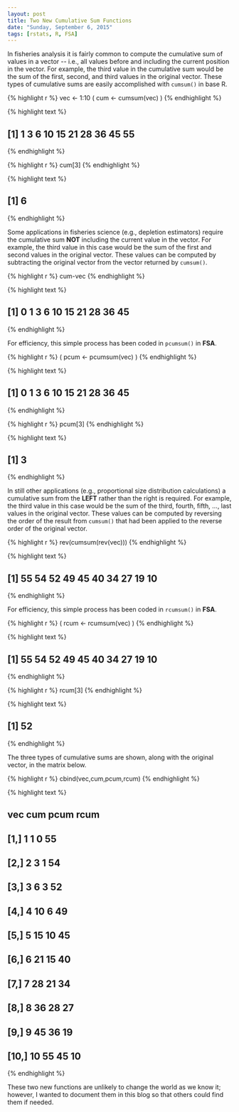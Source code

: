 ```yaml
---
layout: post
title: Two New Cumulative Sum Functions
date: "Sunday, September 6, 2015"
tags: [rstats, R, FSA]
---
```








In fisheries analysis it is fairly common to compute the cumulative sum of values in a vector  -- i.e., all values before and including the current position in the vector.  For example, the third value in the cumulative sum would be the sum of the first, second, and third values in the original vector.  These types of cumulative sums are easily accomplished with `cumsum()` in base R.

{% highlight r %}
vec <- 1:10
( cum <- cumsum(vec) )
{% endhighlight %}



{% highlight text %}
##  [1]  1  3  6 10 15 21 28 36 45 55
{% endhighlight %}



{% highlight r %}
cum[3]
{% endhighlight %}



{% highlight text %}
## [1] 6
{% endhighlight %}

Some applications in fisheries science (e.g., depletion estimators) require the cumulative sum **NOT** including the current value in the vector.  For example, the third value in this case would be the sum of the first and second values in the original vector.  These values can be computed by subtracting the original vector from the vector returned by `cumsum()`.


{% highlight r %}
cum-vec
{% endhighlight %}



{% highlight text %}
##  [1]  0  1  3  6 10 15 21 28 36 45
{% endhighlight %}

For efficiency, this simple process has been coded in `pcumsum()` in **FSA**.


{% highlight r %}
( pcum <- pcumsum(vec) )
{% endhighlight %}



{% highlight text %}
##  [1]  0  1  3  6 10 15 21 28 36 45
{% endhighlight %}



{% highlight r %}
pcum[3]
{% endhighlight %}



{% highlight text %}
## [1] 3
{% endhighlight %}

In still other applications (e.g., proportional size distribution calculations) a cumulative sum from the **LEFT** rather than the right is required.  For example, the third value in this case would be the sum of the third, fourth, fifth, ..., last values in the original vector.  These values can be computed by reversing the order of the result from `cumsum()` that had been applied to the reverse order of the original vector.



{% highlight r %}
rev(cumsum(rev(vec)))
{% endhighlight %}



{% highlight text %}
##  [1] 55 54 52 49 45 40 34 27 19 10
{% endhighlight %}

For efficiency, this simple process has been coded in `rcumsum()` in **FSA**.


{% highlight r %}
( rcum <- rcumsum(vec) )
{% endhighlight %}



{% highlight text %}
##  [1] 55 54 52 49 45 40 34 27 19 10
{% endhighlight %}



{% highlight r %}
rcum[3]
{% endhighlight %}



{% highlight text %}
## [1] 52
{% endhighlight %}

The three types of cumulative sums are shown, along with the original vector, in the matrix below.

{% highlight r %}
cbind(vec,cum,pcum,rcum)
{% endhighlight %}



{% highlight text %}
##       vec cum pcum rcum
##  [1,]   1   1    0   55
##  [2,]   2   3    1   54
##  [3,]   3   6    3   52
##  [4,]   4  10    6   49
##  [5,]   5  15   10   45
##  [6,]   6  21   15   40
##  [7,]   7  28   21   34
##  [8,]   8  36   28   27
##  [9,]   9  45   36   19
## [10,]  10  55   45   10
{% endhighlight %}

These two new functions are unlikely to change the world as we know it; however, I wanted to document them in this blog so that others could find them if needed.
